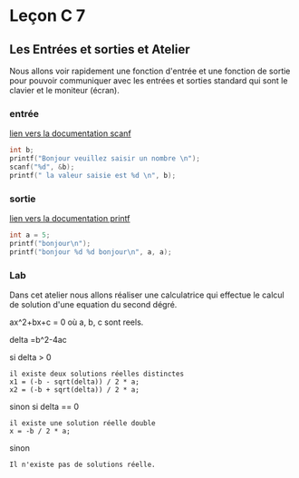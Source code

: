# Leçon C 7

## Les Entrées et sorties et Atelier

Nous allons voir rapidement une fonction d'entrée et une fonction de sortie pour pouvoir communiquer avec les entrées et sorties standard qui sont le clavier et le moniteur (écran).

### entrée

[lien vers la documentation  scanf](https://en.cppreference.com/w/c/io/fscanf)

``` c
int b;
printf("Bonjour veuillez saisir un nombre \n");
scanf("%d", &b);
printf(" la valeur saisie est %d \n", b);
```

### sortie

[lien vers la documentation printf](https://en.cppreference.com/w/c/io/fprintf)

``` c
int a = 5;
printf("bonjour\n");
printf("bonjour %d %d bonjour\n", a, a);
```

### Lab 

Dans cet atelier nous allons réaliser une calculatrice qui effectue le calcul de solution d'une equation du second dégré.

ax^2+bx+c = 0 où a, b, c sont reels.

delta =b^2-4ac

si delta > 0

    il existe deux solutions réelles distinctes
    x1 = (-b - sqrt(delta)) / 2 * a; 
	x2 = (-b + sqrt(delta)) / 2 * a;

sinon si delta == 0

    il existe une solution réelle double
	x = -b / 2 * a;

sinon

	Il n'existe pas de solutions réelle.
	
